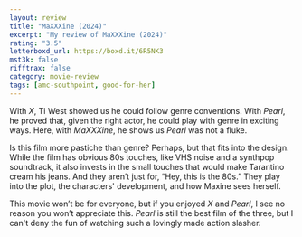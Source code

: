 ```yaml
---
layout: review
title: "MaXXXine (2024)"
excerpt: "My review of MaXXXine (2024)"
rating: "3.5"
letterboxd_url: https://boxd.it/6R5NK3
mst3k: false
rifftrax: false
category: movie-review
tags: [amc-southpoint, good-for-her]
---
```


With <i>X</i>, Ti West showed us he could follow genre conventions. With <i>Pearl</i>, he proved that, given the right actor, he could play with genre in exciting ways. Here, with <i>MaXXXine</i>, he shows us <i>Pearl</i> was not a fluke.

Is this film more pastiche than genre? Perhaps, but that fits into the design. While the film has obvious 80s touches, like VHS noise and a synthpop soundtrack, it also invests in the small touches that would make Tarantino cream his jeans. And they aren’t just for, “Hey, this is the 80s.” They play into the plot, the characters' development, and how Maxine sees herself.

This movie won’t be for everyone, but if you enjoyed <i>X</i> and <i>Pearl</i>, I see no reason you won’t appreciate this. <i>Pearl</i> is still the best film of the three, but I can't deny the fun of watching such a lovingly made action slasher.
